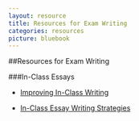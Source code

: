 ```yaml
---
layout: resource
title: Resources for Exam Writing
categories: resources
picture: bluebook
---
```


##Resources for Exam Writing <span class="arrowh2"></span>

###In-Class Essays <span class="arrowh3"></span>

* [Improving In-Class Writing](http://docs.google.com/viewer?url=https://github.com/axchristie/test/blob/gh-pages/assets/docs/exam_writing/Improving_In-Class_Writing.pdf?raw=true)

* [In-Class Essay Writing Strategies](http://docs.google.com/viewer?url=https://github.com/axchristie/test/blob/gh-pages/assets/docs/exam_writing/in-class_essay_writing_strategies.pdf?raw=true)